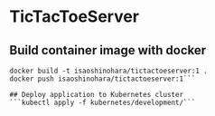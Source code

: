# TicTacToeServer

## Build container image with docker
```docker login
docker build -t isaoshinohara/tictactoeserver:1 .
docker push isaoshinohara/tictactoeserver:1```

## Deploy application to Kubernetes cluster
```kubectl apply -f kubernetes/development/```
